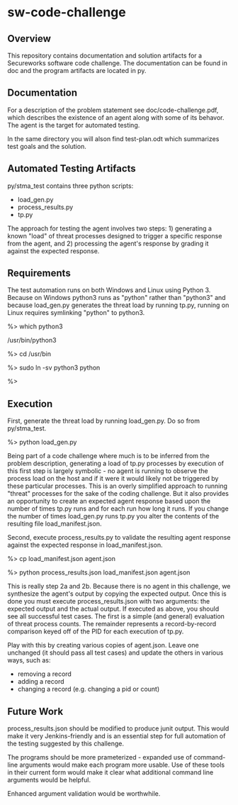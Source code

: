 # sw-code-challenge

## Overview
This repository contains documentation and solution artifacts for a Secureworks software code challenge. The documentation can be found in doc and the program artifacts are located in py.

## Documentation
For a description of the problem statement see doc/code-challenge.pdf, which describes the existence of an agent along with some of its behavor. The agent is the target for automated testing.

In the same directory you will alson find test-plan.odt which summarizes test goals and the solution.

## Automated Testing Artifacts
py/stma_test contains three python scripts:
- load_gen.py
- process_results.py
- tp.py

The approach for testing the agent involves two steps: 1) generating a known "load" of threat processes designed to trigger a specific response from the agent, and 2) processing the agent's response by grading it against the expected response.

## Requirements
The test automation runs on both Windows and Linux using Python 3. Because on Windows python3 runs as "python" rather than "python3" and because load_gen.py generates the threat load by running tp.py, running on Linux requires symlinking "python" to python3.

%> which python3

/usr/bin/python3

%> cd /usr/bin

%> sudo ln -sv python3 python

%>

## Execution
First, generate the threat load by running load_gen.py. Do so from py/stma_test.

%> python load_gen.py

Being part of a code challenge where much is to be inferred from the problem description, generating a load of tp.py processes by execution of this first step is largely symbolic - no agent is running to observe the process load on the host and if it were it would likely not be triggered by these particular processes. This is an overly simplified approach to running "threat" processes for the sake of the coding challenge. But it also provides an opportunity to create an expected agent response based upon the number of times tp.py runs and for each run how long it runs. If you change the number of times load_gen.py runs tp.py you alter the contents of the resulting file load_manifest.json.

Second, execute process_results.py to validate the resulting agent response against the expected response in load_manifest.json.

%> cp load_manifest.json agent.json

%> python process_results.json load_manifest.json agent.json

This is really step 2a and 2b. Because there is no agent in this challenge, we synthesize the agent's output by copying the expected output. Once this is done you must execute process_results.json with two arguments: the expected output and the actual output. If executed as above, you should see all successful test cases. The first is a simple (and general) evaluation of threat process counts. The remainder represents a record-by-record comparison keyed off of the PID for each execution of tp.py.

Play with this by creating various copies of agent.json. Leave one unchanged (it should pass all test cases) and update the others in various ways, such as:
- removing a record
- adding a record
- changing a record (e.g. changing a pid or count)

## Future Work
process_results.json should be modified to produce junit output. This would make it very Jenkins-friendly and is an essential step for full automation of the testing suggested by this challenge.

The programs should be more prameterized - expanded use of command-line arguments would make each program more usable. Use of these tools in their current form would make it clear what additional command line arguments would be helpful.

Enhanced argument validation would be worthwhile.